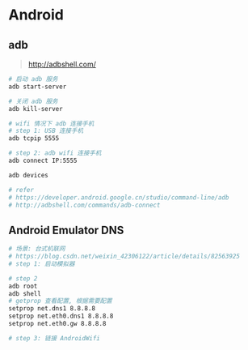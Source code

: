 # Android

## adb

> <http://adbshell.com/>

```bash
# 启动 adb 服务
adb start-server

# 关闭 adb 服务
adb kill-server
```

```bash
# wifi 情况下 adb 连接手机
# step 1: USB 连接手机
adb tcpip 5555

# step 2: adb wifi 连接手机
adb connect IP:5555

adb devices

# refer
# https://developer.android.google.cn/studio/command-line/adb
# http://adbshell.com/commands/adb-connect
```

## Android Emulator DNS

```bash
# 场景: 台式机联网
# https://blog.csdn.net/weixin_42306122/article/details/82563925
# step 1: 启动模拟器

# step 2
adb root
adb shell
# getprop 查看配置, 根据需要配置
setprop net.dns1 8.8.8.8
setprop net.eth0.dns1 8.8.8.8
setprop net.eth0.gw 8.8.8.8

# step 3: 链接 AndroidWifi
```

